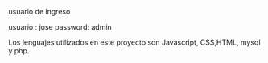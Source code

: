 

usuario de ingreso

usuario : jose
password: admin

Los lenguajes utilizados en este proyecto son Javascript, CSS,HTML, mysql y php.
